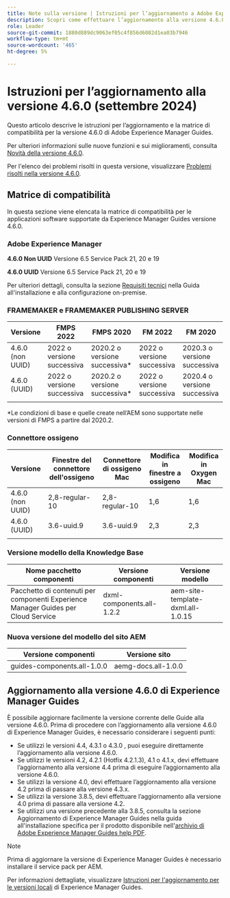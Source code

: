 ```yaml
---
title: Note sulla versione | Istruzioni per l’aggiornamento a Adobe Experience Manager Guides versione 4.6.0
description: Scopri come effettuare l’aggiornamento alla versione 4.6.0 di Adobe Experience Manager Guides
role: Leader
source-git-commit: 1880d889dc9063ef05c4f856d6082d1ea03b7946
workflow-type: tm+mt
source-wordcount: '465'
ht-degree: 5%

---
```


# Istruzioni per l’aggiornamento alla versione 4.6.0 (settembre 2024)

Questo articolo descrive le istruzioni per l’aggiornamento e la matrice di compatibilità per la versione 4.6.0 di Adobe Experience Manager Guides.

Per ulteriori informazioni sulle nuove funzioni e sui miglioramenti, consulta [Novità della versione 4.6.0](../release-info/whats-new-4-6.md).

Per l&#39;elenco dei problemi risolti in questa versione, visualizzare [Problemi risolti nella versione 4.6.0](../release-info/fixed-issues-4-6-0.md).

## Matrice di compatibilità

In questa sezione viene elencata la matrice di compatibilità per le applicazioni software supportate da Experience Manager Guides versione 4.6.0.

### Adobe Experience Manager

**4.6.0 Non UUID**
Versione 6.5 Service Pack 21, 20 e 19

**4.6.0 UUID**
Versione 6.5 Service Pack 21, 20 e 19

Per ulteriori dettagli, consulta la sezione [Requisiti tecnici](../install-guide/download-install-technical-requirements.md) nella Guida all&#39;installazione e alla configurazione on-premise.

### FRAMEMAKER e FRAMEMAKER PUBLISHING SERVER

| Versione | FMPS 2022 | FMPS 2020 | FM 2022 | FM 2020 |
| --- | --- | --- | --- | --- |
| 4.6.0 (non UUID) | 2022 o versione successiva | 2020.2 o versione successiva* | 2022 o versione successiva | 2020.3 o versione successiva |
| 4.6.0 (UUID) | 2022 o versione successiva | 2020.2 o versione successiva* | 2022 o versione successiva | 2020.4 o versione successiva |
| | | | |

*Le condizioni di base e quelle create nell’AEM sono supportate nelle versioni di FMPS a partire dal 2020.2.

### Connettore ossigeno

| Versione | Finestre del connettore dell&#39;ossigeno | Connettore di ossigeno Mac | Modifica in finestre a ossigeno | Modifica in Oxygen Mac |
| --- | --- | --- |--- |--- |
| 4.6.0 (non UUID) | 2,8-regular-10 | 2,8-regular-10 | 1,6 | 1,6 |
| 4.6.0 (UUID) | 3.6-uuid.9 | 3.6-uuid.9 | 2,3 | 2,3 |
|  |  |   |

### Versione modello della Knowledge Base

| Nome pacchetto componenti | Versione componenti | Versione modello |
|---|---|---|
| Pacchetto di contenuti per componenti Experience Manager Guides per Cloud Service | dxml-components.all-1.2.2 | aem-site-template-dxml.all-1.0.15 |

### Nuova versione del modello del sito AEM


| Versione componenti | Versione sito |
|---|---|
| guides-components.all-1.0.0 | aemg-docs.all-1.0.0 |

## Aggiornamento alla versione 4.6.0 di Experience Manager Guides

È possibile aggiornare facilmente la versione corrente delle Guide alla versione 4.6.0. Prima di procedere con l’aggiornamento alla versione 4.6.0 di Experience Manager Guides, è necessario considerare i seguenti punti:

- Se utilizzi le versioni 4.4, 4.3.1 o 4.3.0 , puoi eseguire direttamente l’aggiornamento alla versione 4.6.0.
- Se utilizzi le versioni 4.2, 4.2.1 (Hotfix 4.2.1.3), 4.1 o 4.1.x, devi effettuare l’aggiornamento alla versione 4.4 prima di eseguire l’aggiornamento alla versione 4.6.0.
- Se utilizzi la versione 4.0, devi effettuare l’aggiornamento alla versione 4.2 prima di passare alla versione 4.3.x.
- Se utilizzi la versione 3.8.5, devi effettuare l’aggiornamento alla versione 4.0 prima di passare alla versione 4.2.
- Se utilizzi una versione precedente alla 3.8.5, consulta la sezione Aggiornamento di Experience Manager Guides nella guida all&#39;installazione specifica per il prodotto disponibile nell&#39;[archivio di Adobe Experience Manager Guides help PDF](https://helpx.adobe.com/it/xml-documentation-for-experience-manager/archive.html).

>[!NOTE]
>
>Prima di aggiornare la versione di Experience Manager Guides è necessario installare il service pack per AEM.

Per informazioni dettagliate, visualizzare [Istruzioni per l&#39;aggiornamento per le versioni locali](../install-guide/upgrade-xml-documentation.md) di Experience Manager Guides.
